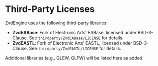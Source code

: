 # Third-Party Licenses

ZvdEngine uses the following third-party libraries:

- **ZvdEABase**: Fork of Electronic Arts' EABase, licensed under BSD-3-Clause.
  See `thirdparty/ZvdEABase/LICENSE` for details.
- **ZvdEASTL**: Fork of Electronic Arts' EASTL, licensed under BSD-3-Clause.
  See `thirdparty/ZvdEASTL/LICENSE` for details.

Additional libraries (e.g., GLEW, GLFW) will be listed here as added.